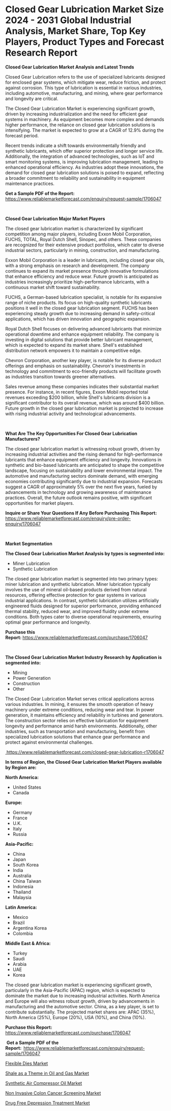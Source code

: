 <p><h1>Closed Gear Lubrication Market Size 2024 - 2031 Global Industrial Analysis, Market Share, Top Key Players, Product Types and Forecast Research Report</h1></p><p><strong>Closed Gear Lubrication Market Analysis and Latest Trends</strong></p>
<p><p>Closed Gear Lubrication refers to the use of specialized lubricants designed for enclosed gear systems, which mitigate wear, reduce friction, and protect against corrosion. This type of lubrication is essential in various industries, including automotive, manufacturing, and mining, where gear performance and longevity are critical. </p><p>The Closed Gear Lubrication Market is experiencing significant growth, driven by increasing industrialization and the need for efficient gear systems in machinery. As equipment becomes more complex and demands higher performance, the reliance on closed gear lubrication solutions is intensifying. The market is expected to grow at a CAGR of 12.9% during the forecast period.</p><p>Recent trends indicate a shift towards environmentally friendly and synthetic lubricants, which offer superior protection and longer service life. Additionally, the integration of advanced technologies, such as IoT and smart monitoring systems, is improving lubrication management, leading to enhanced operational efficiency. As industries adopt these innovations, the demand for closed gear lubrication solutions is poised to expand, reflecting a broader commitment to reliability and sustainability in equipment maintenance practices.</p></p>
<p><strong>Get a Sample PDF of the Report:&nbsp;</strong> <a href="https://www.reliablemarketforecast.com/enquiry/request-sample/1706047?utm_campaign=1437&utm_medium=2&utm_source=Github&utm_content=ia&utm_term=21102024&utm_id=closed-gear-lubrication">https://www.reliablemarketforecast.com/enquiry/request-sample/1706047</a></p>
<p>&nbsp;</p>
<p><strong>Closed Gear Lubrication Major Market Players</strong></p>
<p><p>The closed gear lubrication market is characterized by significant competition among major players, including Exxon Mobil Corporation, FUCHS, TOTAL, Royal Dutch Shell, Sinopec, and others. These companies are recognized for their extensive product portfolios, which cater to diverse industrial sectors, particularly in mining, construction, and manufacturing.</p><p>Exxon Mobil Corporation is a leader in lubricants, including closed gear oils, with a strong emphasis on research and development. The company continues to expand its market presence through innovative formulations that enhance efficiency and reduce wear. Future growth is anticipated as industries increasingly prioritize high-performance lubricants, with a continuous market shift toward sustainability.</p><p>FUCHS, a German-based lubrication specialist, is notable for its expansive range of niche products. Its focus on high-quality synthetic lubricants positions it well in the closed gear lubrication segment. FUCHS has been experiencing steady growth due to increasing demand in safety-critical applications, which has driven innovation and geographic expansion.</p><p>Royal Dutch Shell focuses on delivering advanced lubricants that minimize operational downtime and enhance equipment reliability. The company is investing in digital solutions that provide better lubricant management, which is expected to expand its market share. Shell's established distribution network empowers it to maintain a competitive edge.</p><p>Chevron Corporation, another key player, is notable for its diverse product offerings and emphasis on sustainability. Chevron's investments in technology and commitment to eco-friendly products will facilitate growth as industries transition towards greener alternatives.</p><p>Sales revenue among these companies indicates their substantial market presence. For instance, in recent figures, Exxon Mobil reported total revenues exceeding $200 billion, while Shell's lubricants division is a significant contributor to its overall revenue, which was around $400 billion. Future growth in the closed gear lubrication market is projected to increase with rising industrial activity and technological advancements.</p></p>
<p>&nbsp;</p>
<p><strong>What Are The Key Opportunities For Closed Gear Lubrication Manufacturers?</strong></p>
<p><p>The closed gear lubrication market is witnessing robust growth, driven by increasing industrial activities and the rising demand for high-performance lubricants that enhance equipment efficiency and longevity. Innovations in synthetic and bio-based lubricants are anticipated to shape the competitive landscape, focusing on sustainability and lower environmental impact. The automotive and manufacturing sectors dominate demand, with emerging economies contributing significantly due to industrial expansion. Forecasts suggest a CAGR of approximately 5% over the next five years, fueled by advancements in technology and growing awareness of maintenance practices. Overall, the future outlook remains positive, with significant opportunities for market players.</p></p>
<p><strong>Inquire or Share Your Questions If Any Before Purchasing This Report:</strong> <a href="https://www.reliablemarketforecast.com/enquiry/pre-order-enquiry/1706047?utm_campaign=1437&utm_medium=2&utm_source=Github&utm_content=ia&utm_term=21102024&utm_id=closed-gear-lubrication">https://www.reliablemarketforecast.com/enquiry/pre-order-enquiry/1706047</a></p>
<p>&nbsp;</p>
<p><strong>Market Segmentation</strong></p>
<p><strong>The Closed Gear Lubrication Market Analysis by types is segmented into:</strong></p>
<p><ul><li>Miner Lubrication</li><li>Synthetic Lubrication</li></ul></p>
<p><p>The closed gear lubrication market is segmented into two primary types: miner lubrication and synthetic lubrication. Miner lubrication typically involves the use of mineral oil-based products derived from natural resources, offering effective protection for gear systems in various industrial applications. In contrast, synthetic lubrication utilizes artificially engineered fluids designed for superior performance, providing enhanced thermal stability, reduced wear, and improved fluidity under extreme conditions. Both types cater to diverse operational requirements, ensuring optimal gear performance and longevity.</p></p>
<p><strong>Purchase this Report:&nbsp;</strong><a href="https://www.reliablemarketforecast.com/purchase/1706047?utm_campaign=1437&utm_medium=2&utm_source=Github&utm_content=ia&utm_term=21102024&utm_id=closed-gear-lubrication">https://www.reliablemarketforecast.com/purchase/1706047</a></p>
<p>&nbsp;</p>
<p><strong>The Closed Gear Lubrication Market Industry Research by Application is segmented into:</strong></p>
<p><ul><li>Mining</li><li>Power Generation</li><li>Construction</li><li>Other</li></ul></p>
<p><p>The Closed Gear Lubrication Market serves critical applications across various industries. In mining, it ensures the smooth operation of heavy machinery under extreme conditions, reducing wear and tear. In power generation, it maintains efficiency and reliability in turbines and generators. The construction sector relies on effective lubrication for equipment longevity and performance amid harsh environments. Additionally, other industries, such as transportation and manufacturing, benefit from specialized lubrication solutions that enhance gear performance and protect against environmental challenges.</p></p>
<p><a href="https://www.reliablemarketforecast.com/closed-gear-lubrication-r1706047?utm_campaign=1437&utm_medium=2&utm_source=Github&utm_content=ia&utm_term=21102024&utm_id=closed-gear-lubrication">&nbsp;https://www.reliablemarketforecast.com/closed-gear-lubrication-r1706047</a></p>
<p><strong>In terms of Region, the Closed Gear Lubrication Market Players available by Region are:</strong></p>
<p>
    <p> <strong> North America: </strong>
        <ul>
            <li>United States</li>
            <li>Canada</li>
        </ul>
        </p> 
    <p> <strong> Europe: </strong>
        <ul>
            <li>Germany</li>
            <li>France</li>
            <li>U.K.</li>
            <li>Italy</li>
            <li>Russia</li>
        </ul>
        </p> 
    <p> <strong> Asia-Pacific: </strong>
        <ul>
            <li>China</li>
            <li>Japan</li>
            <li>South Korea</li>
            <li>India</li>
            <li>Australia</li>
            <li>China Taiwan</li>
            <li>Indonesia</li>
            <li>Thailand</li>
            <li>Malaysia</li>
        </ul>
        </p> 
    <p> <strong> Latin America: </strong>
        <ul>
            <li>Mexico</li>
            <li>Brazil</li>
            <li>Argentina Korea</li>
            <li>Colombia</li>
        </ul>
        </p> 
    <p> <strong> Middle East & Africa: </strong>
        <ul>
            <li>Turkey</li>
            <li>Saudi</li>
            <li>Arabia</li>
            <li>UAE</li>
            <li>Korea</li>
        </ul>
    </p>
    </p>
<p><p>The closed gear lubrication market is experiencing significant growth, particularly in the Asia-Pacific (APAC) region, which is expected to dominate the market due to increasing industrial activities. North America and Europe will also witness robust growth, driven by advancements in manufacturing and the automotive sector. China, as a key player, is set to contribute substantially. The projected market shares are: APAC (35%), North America (25%), Europe (20%), USA (10%), and China (10%).</p></p>
<p><strong>Purchase this Report: </strong><a href="https://www.reliablemarketforecast.com/purchase/1706047?utm_campaign=1437&utm_medium=2&utm_source=Github&utm_content=ia&utm_term=21102024&utm_id=closed-gear-lubrication">https://www.reliablemarketforecast.com/purchase/1706047</a></p>
<p>&nbsp;<strong>Get a Sample PDF of the Report:&nbsp;&nbsp;</strong><a href="https://www.reliablemarketforecast.com/enquiry/request-sample/1706047?utm_campaign=1437&utm_medium=2&utm_source=Github&utm_content=ia&utm_term=21102024&utm_id=closed-gear-lubrication">https://www.reliablemarketforecast.com/enquiry/request-sample/1706047</a></p>
<p><strong></strong></p>
<p><p><a href="https://issuu.com/reportprime-2/docs/flexible-dies-market-size-2030.pptx_669312d27b1e12?utm_campaign=1437&utm_medium=2&utm_source=Github&utm_content=ia&utm_term=21102024&utm_id=closed-gear-lubrication">Flexible Dies Market</a></p><p><a href="https://github.com/fransisca0zkko/Market-Research-Report-List-1/blob/main/shale-as-a-theme-in-oil-and-gas-market.md?utm_campaign=1437&utm_medium=2&utm_source=Github&utm_content=ia&utm_term=21102024&utm_id=closed-gear-lubrication">Shale as a Theme in Oil and Gas Market</a></p><p><a href="https://github.com/chaschadedn/Market-Research-Report-List-1/blob/main/synthetic-air-compressor-oil-market.md?utm_campaign=1437&utm_medium=2&utm_source=Github&utm_content=ia&utm_term=21102024&utm_id=closed-gear-lubrication">Synthetic Air Compressor Oil Market</a></p><p><a href="https://www.linkedin.com/pulse/non-invasive-colon-cancer-screening-industry-sector-market-byj2f?utm_campaign=1437&utm_medium=2&utm_source=Github&utm_content=ia&utm_term=21102024&utm_id=closed-gear-lubrication">Non Invasive Colon Cancer Screening Market</a></p><p><a href="https://www.linkedin.com/pulse/drug-free-depression-treatment-market-revolution-size-share-evvvf?utm_campaign=1437&utm_medium=2&utm_source=Github&utm_content=ia&utm_term=21102024&utm_id=closed-gear-lubrication">Drug Free Depression Treatment Market</a></p></p>